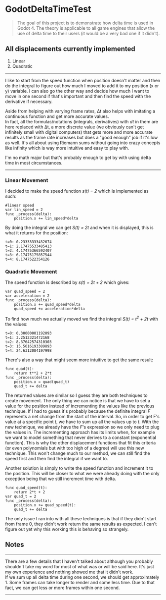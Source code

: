 # GodotDeltaTimeTest
> The goal of this project is to demonstrate how delta time is used in Godot 4. The theory is applicable to all game engines that allow the use of delta time to their users (it would be a very bad one if it didn't).

## All displacements currently implemented
1. Linear
2. Quadratic
---
I like to start from the speed function when position doesn't matter and then do the integral to figure out how much I moved to add it to my position (x or y) variable.
I can also go the other way and decide how much I want to move in one second if that's important and then find the speed with the derivative if necessary.
  
Aside from helping with varying frame rates, Δt also helps with imitating a continuous function and get more accurate values.  
In fact, all the formulas/notations (integrals, derivatives) with _dt_ in them are here replaced with Δt, a more discrete value (we obviously can't get infinitely small with digital computers) that gets more and more accurate results as the frame rate increases but does a "good enough" job if it's low as well. It's all about using Riemann sums without going into crazy concepts like infinity which is way more intuitive and easy to play with.
  
I'm no math major but that's probably enough to get by with using delta time in most circumstances.

---
### Linear Movement
I decided to make the speed function _s(t) = 2_ which is implemented as such:  
```gdscript
#linear speed
var lin_speed = 2
func _process(delta):
	position.x += lin_speed*delta
```
By doing the integral we can get _S(t) = 2t_ and when it is displayed, this is what it returns for the position:
```
t=0: 0.23333333432674
t=1: 2.17475533485413
t=2: 4.17475366592407
t=3: 6.17475175857544
t=4: 8.1747522354126
```

### Quadratic Movement
The speed function is described by _s(t) = 2t + 2_ which gives:
```gdscript
var quad_speed = 2
var acceleration = 2
func _process(delta):
	position.x += quad_speed*delta
	quad_speed += acceleration*delta
```
To find how much we actually moved we find the integral _S(t) = t<sup>2</sup> + 2t_ with the values:
```
t=0: 0.30000001192093
t=1: 3.2512321472168
t=2: 8.37642574310303
t=3: 15.5016193389893
t=4: 24.6312084197998
```
There's also a way that might seem more intuitive to get the same result:
```gdscript
func quad(t):
	return t**2 + 2*t
func _process(delta):
	position.x = quad(quad_t)
	quad_t += delta
```
The returned values are similar so I guess they are both techniques to create movement. The only thing we can notice is that we have to set a value for the position instead of incrementing the values like the previous technique. If I had to guess it's probably because the definite integral _F_ represents a net change from the start of the interval. So, in order to get F's value at a specific point _t_, we have to sum up all the values up to _t_. With the new technique, we already have the _F_'s expression so we only need to plug the values in. The incrementing approach has its limits when, for example we want to model something that never derives to a constant (exponential function). This is why the other displacement functions that fit this criteria (or even polynomials but with too high of a degree) will use this new technique. This won't change much to our method, we can still find the speed first and then find the integral if we want to.  
  
Another solution is simply to write the speed function and increment it to the position. This will be closer to what we were already doing with the only exception being that we still increment time with delta.
```
func quad_speed(t):
	return 2*t + 2
var quad_t = 2
func _process(delta):
	position.x += quad_speed(t):
	quad_t += delta
```
  
The only issue I ran into with all these techniques is that if they didn't start from frame 0, they didn't work return the same results as expected. I can't figure out yet why this working this is behaving so strangely.

## Notes
--- 
There are a few details that I haven't talked about although you probably shouldn't take my word for most of what was or will be said here. It's just my own experience and nothing showed me that it didn't work.  
If we sum up all delta time during one second, we should get approximately 1. Some frames can take longer to render and some less time. Due to that fact, we can get less or more frames within one second.

---
